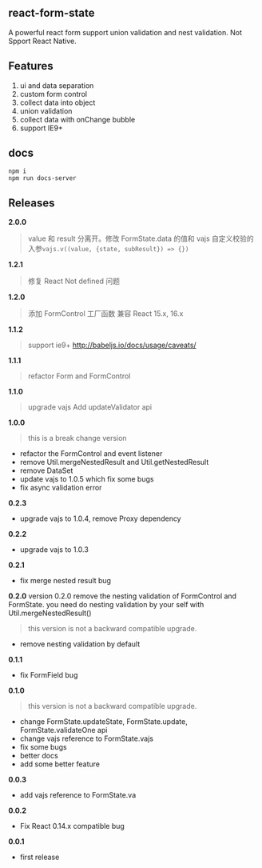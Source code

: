 ## react-form-state

A powerful react form support union validation and nest validation.
Not Spport React Native.

## Features

1. ui and data separation
2. custom form control
3. collect data into object
4. union validation
5. collect data with onChange bubble
6. support IE9+


## docs

    npm i
    npm run docs-server

## Releases

**2.0.0**
> value 和 result 分离开。修改 FormState.data 的值和 vajs 自定义校验的入参`vajs.v((value, {state, subResult}) => {})`

**1.2.1**
> 修复 React Not defined 问题

**1.2.0**
> 添加 FormControl 工厂函数
> 兼容 React 15.x, 16.x


**1.1.2**
> support ie9+ http://babeljs.io/docs/usage/caveats/

**1.1.1**
> refactor Form and FormControl

**1.1.0**
> upgrade vajs
> Add updateValidator api

**1.0.0**
> this is a break change version

- refactor the FormControl and event listener
- remove Util.mergeNestedResult and Util.getNestedResult
- remove DataSet
- update vajs to 1.0.5 which fix some bugs
- fix async validation error

**0.2.3**

- upgrade vajs to 1.0.4, remove Proxy dependency

**0.2.2**

- upgrade vajs to 1.0.3


**0.2.1**

- fix merge nested result bug

**0.2.0**
version 0.2.0 remove the nesting validation of FormControl and FormState. you need do nesting validation by your self with Util.mergeNestedResult()
> this version is not a backward compatible upgrade.

- remove nesting validation by default

**0.1.1**
- fix FormField bug

**0.1.0**
> this version is not a backward compatible upgrade.

- change FormState.updateState, FormState.update, FormState.validateOne api
- change vajs reference to FormState.vajs
- fix some bugs
- better docs
- add some better feature

**0.0.3**

- add vajs reference to FormState.va

**0.0.2**

- Fix React 0.14.x compatible bug

**0.0.1**

- first release

